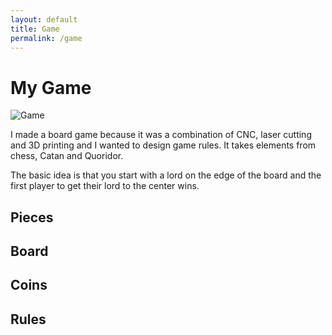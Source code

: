 ```yaml
---
layout: default
title: Game
permalink: /game
---
```


# My Game
<div class="clearfix">
<img alt="Game" src="/sebsite/images/game.jpg" class="rightfloat">
<p>I made a board game because it was a combination of CNC, laser cutting and 3D printing and I wanted to design game rules. It takes elements from chess, Catan and Quoridor.</p>
<p>The basic idea is that you start with a lord on the edge of the board and the first player to get their lord to the center wins. </p>
</div>

## Pieces

## Board


## Coins

## Rules

